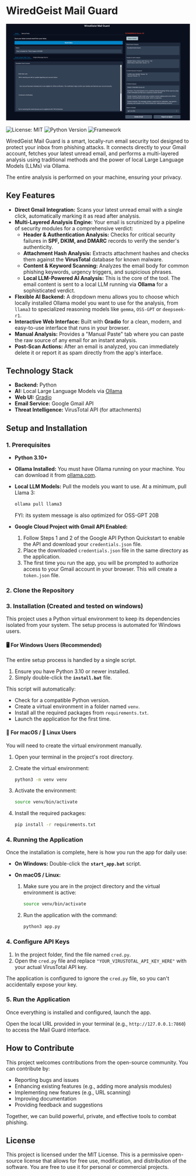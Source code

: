 # WiredGeist Mail Guard

![Main Interface](./screenshots/Wiredgeist_mail_guard.png)

![License: MIT](https://img.shields.io/badge/License-MIT-yellow.svg)
![Python Version](https://img.shields.io/badge/Python-3.10+-blue.svg)
![Framework](https://img.shields.io/badge/Framework-Gradio-orange.svg)

WiredGeist Mail Guard is a smart, locally-run email security tool designed to protect your inbox from phishing attacks. It connects directly to your Gmail account, fetches your latest unread email, and performs a multi-layered analysis using traditional methods and the power of local Large Language Models (LLMs) via Ollama.

The entire analysis is performed on your machine, ensuring your privacy.


## Key Features

- **Direct Gmail Integration:** Scans your latest unread email with a single click, automatically marking it as read after analysis.
- **Multi-Layered Analysis Engine:** Your email is scrutinized by a pipeline of security modules for a comprehensive verdict:
  - **Header & Authentication Analysis:** Checks for critical security failures in **SPF, DKIM, and DMARC** records to verify the sender's authenticity.
  - **Attachment Hash Analysis:** Extracts attachment hashes and checks them against the **VirusTotal** database for known malware.
  - **Content & Keyword Scanning:** Analyzes the email body for common phishing keywords, urgency triggers, and suspicious phrases.
  - **Local LLM-Powered AI Analysis:** This is the core of the tool. The email content is sent to a local LLM running via **Ollama** for a sophisticated verdict.
- **Flexible AI Backend:** A dropdown menu allows you to choose which locally installed Ollama model you want to use for the analysis, from `llama3` to specialized reasoning models like `gemma`, `OSS-GPT` or `deepseek-r1`.
- **Interactive Web Interface:** Built with **Gradio** for a clean, modern, and easy-to-use interface that runs in your browser.
- **Manual Analysis:** Provides a "Manual Paste" tab where you can paste the raw source of any email for an instant analysis.
- **Post-Scan Actions:** After an email is analyzed, you can immediately delete it or report it as spam directly from the app's interface.

## Technology Stack

- **Backend:** Python
- **AI:** Local Large Language Models via [Ollama](https://ollama.com/)
- **Web UI:** [Gradio](https://www.gradio.app/)
- **Email Service:** Google Gmail API
- **Threat Intelligence:** VirusTotal API (for attachments)

## Setup and Installation

### 1. Prerequisites

- **Python 3.10+**
- **Ollama Installed:** You must have Ollama running on your machine. You can download it from [ollama.com](https://ollama.com/).
- **Local LLM Models:** Pull the models you want to use. At a minimum, pull Llama 3:
  ```bash
  ollama pull llama3
  ```
  FYI: its system message is also optimized for OSS-GPT 20B
  
- **Google Cloud Project with Gmail API Enabled:**
  1. Follow Steps 1 and 2 of the Google API Python Quickstart to enable the API and download your `credentials.json` file.
  2. Place the downloaded `credentials.json` file in the same directory as the application.
  3. The first time you run the app, you will be prompted to authorize access to your Gmail account in your browser. This will create a `token.json` file.

### 2. Clone the Repository

### 3. Installation (Created and tested on windows)

This project uses a Python virtual environment to keep its dependencies isolated from your system. The setup process is automated for Windows users.

#### 🖥️ For Windows Users (Recommended) 

The entire setup process is handled by a single script.

1.  Ensure you have Python 3.10 or newer installed.
2.  Simply double-click the **`install.bat`** file.

This script will automatically:
- Check for a compatible Python version.
- Create a virtual environment in a folder named `venv`.
- Install all the required packages from `requirements.txt`.
- Launch the application for the first time.

#### 🍎 For macOS / 🐧 Linux Users

You will need to create the virtual environment manually.

1.  Open your terminal in the project's root directory.

2.  Create the virtual environment:
    ```bash
    python3 -m venv venv
    ```

3.  Activate the environment:
    ```bash
    source venv/bin/activate
    ```

4.  Install the required packages:
    ```bash
    pip install -r requirements.txt
    ```

### 4. Running the Application

Once the installation is complete, here is how you run the app for daily use:

-   **On Windows:** Double-click the **`start_app.bat`** script.

-   **On macOS / Linux:**
    1.  Make sure you are in the project directory and the virtual environment is active:
        ```bash
        source venv/bin/activate
        ```
    2.  Run the application with the command:
        ```bash
        python3 app.py
        ```

### 4. Configure API Keys

1.  In the project folder, find the file named `cred.py`.
2.  Open the `cred.py` file and replace `"YOUR_VIRUSTOTAL_API_KEY_HERE"` with your actual VirusTotal API key.

The application is configured to ignore the `cred.py` file, so you can't accidentally expose your key.
### 5. Run the Application

Once everything is installed and configured, launch the app.

Open the local URL provided in your terminal (e.g., `http://127.0.0.1:7860`) to access the Mail Guard interface.

## How to Contribute

This project welcomes contributions from the open-source community. You can contribute by:

- Reporting bugs and issues
- Enhancing existing features (e.g., adding more analysis modules)
- Implementing new features (e.g., URL scanning)
- Improving documentation
- Providing feedback and suggestions

Together, we can build powerful, private, and effective tools to combat phishing.

## License

This project is licensed under the MIT License. This is a permissive open-source license that allows for free use, modification, and distribution of the software. You are free to use it for personal or commercial projects.
